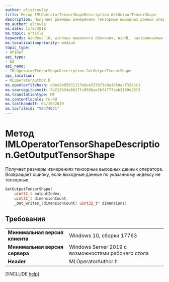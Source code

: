 ```yaml
---
author: eliotcowley
title: Метод IMLOperatorTensorShapeDescription.GetOutputTensorShape
description: Получает размеры измерениях тензорные выходных данных оператора.
ms.author: elcowle
ms.date: 11/8/2018
ms.topic: article
keywords: Windows 10, windows машинного обучения, WinML, настраиваемые операторы, GetOutputTensorShape
ms.localizationpriority: medium
topic_type:
- APIRef
api_type:
- NA
api_name:
- IMLOperatorTensorShapeDescription.GetOutputTensorShape
api_location:
- MLOperatorAuthor.h
ms.openlocfilehash: e0ee2405831213e8ee537bf3e8a1960acf328bc1
ms.sourcegitcommit: 5e212634a0617fc003bae2bf477feab3169e28f3
ms.translationtype: MT
ms.contentlocale: ru-RU
ms.lasthandoff: 04/10/2019
ms.locfileid: "59474031"
---
```

# <a name="imloperatortensorshapedescriptiongetoutputtensorshape-method"></a>Метод IMLOperatorTensorShapeDescription.GetOutputTensorShape

Получает размеры измерениях тензорные выходных данных оператора. Возвращает ошибку, если выходные данные по указанному индексу не тензорные.

```cpp
GetOutputTensorShape(
    uint32_t outputIndex, 
    uint32_t dimensionCount, 
    _Out_writes_(dimensionCount) uint32_t* dimensions)
```

## <a name="requirements"></a>Требования

| | |
|-|-|
| **Минимальная версия клиента** | Windows 10, сборки 17763 |
| **Минимальная версия сервера** | Windows Server 2019 с возможностями рабочего стола |
| **Header** | MLOperatorAuthor.h |

[!INCLUDE [help](../includes/get-help.md)]
